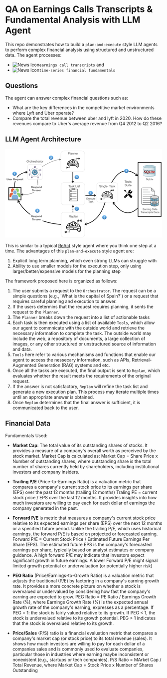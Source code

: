 # QA on Earnings Calls Transcripts & Fundamental Analysis with LLM Agent



This repo demonstrates how to build a `plan-and-execute` style LLM agents to perform complex financial analysis using 
structured and unstructured data. The agent processes:

* <img src="https://github.githubassets.com/images/icons/emoji/unicode/1f4dd.png?v8" alt="News Icon" width="20">`earnings call transcripts` and 
* <img src="https://github.githubassets.com/images/icons/emoji/unicode/1f4ca.png?v8" alt="News Icon" width="20">`time-series financial fundamentals`



## Questions

The agent can answer complex financial questions such as:

* What are the key differences in the competitive market environments where Lyft and Uber operate?
* Compare the total revenue between uber and lyft in 2020. How do these revenues compare to Uber's average revenue from Q4 2012 to
  Q2 2016?



## LLM Agent Architecture

![Logo](notebooks/images/structured_unstructured.png)

This is similar to a typical [ReAct](https://arxiv.org/abs/2210.03629) style agent where you think one step at a time. The advantages of this `plan-and-execute`
style agent are:


1. Explicit long term planning, which even strong LLMs can struggle with
2. Ability to use smaller models for the execution step, only using larger/better/expensive models for the planning step





The framework proposed here is organized as follows:

1. The user submits a request to the `Orchestrator`. The request can be a simple questions (e.g., 'What is the capital of Spain?') or a request that requires careful planning and execution to answer.
2. If the users determins that the request requires planning, it sents the request to the `Planner`.
3. The `Planner` breaks down the request into a list of actionable tasks
4. Each task is then executed using a list of available `Tools`, which allow our agent to commnicate with the outside world and retrieve the necessary information to complete the task. The outside world may include the web, a repository of documents, a large collection of images, or any other structured or unstructured source of information and data.
5. `Tools` here refer to various mechanisms and functions that enable our agent to access the nessecary information, such as APIs, Retrieval-Augmented Generation (RAG) systems and etc.
6. Once all the tasks are executed, the final output is sent to `Replan`, which evaluates whether the result meets the requirements of the original request.
7. If the answer is not satisfactory, `Replan` will refine the task list and generate a new execution plan. This process may iterate multiple times until an appropriate answer is obtained.
8. Once `Replan` determines that the final answer is sufficient, it is communicated back to the user.

## Financial Data

Fundamentals Used:

* **Market Cap**: The total value of its outstanding shares of stocks. 
  It provides a measure of a company's overall worth as perceived by the stock market. Market Cap is calculated as: Market Cap = Share Price x Number of outstanding shares, where outstanding share is the total number of shares currently held by shareholders, including institutional investors and company insiders.

* **Trailing P/E** (Price-to-Earnings Ratio) is a valuation metric that compares a company's current stock price to its earnings per share (EPS) over the past 12 months (trailing 12 months) Traling PE = current stock price / EPS over the last 12 months. It provides insights into how much investors are willing to pay each for each dollar of earnings the company generated in the past.

* **Forward P/E** is metric that measures a company's current stock price relative to its expected earnings per share (EPS) over the next 12 months or a specified future period. Unlike the trailing P/E, which uses historical earnings, the forward P/E is based on projected or forecasted earning. Forward P/E = Current Stock Price / Estimated Future Earnings Per Share (EPS). The estimated future EPS is the company's forecasted earnings per share, typically based on analyst estimates or company guidance. A high forward P/E may indicate that investors expect significant growth in future earnings. A lower Forward P/E might signal limited growth potential or undervaluation (or potentially higher risk)

* **PEG Ratio** (Price/Earnings-to-Growth Ratio) is a valuation metric that adjusts the traditional (P/E) by factoring in a company's earning growth rate. It provides a more concrete picture on whether a stock is overvalued or undervalued by considering how fast the company's earning are expected to grow. PEG Ratio = PE Ratio / Earnings Growth Rate (%), where Earnings Growth Rate (%) is the expected annual growth rate of the company's earning, expresses as a percentage. If PEG = 1: the stock is fairly valued relative to its growth. If PEG < 1, the stock is undervalued relative to its growth potential. PEG > 1 indicates that the stock is overvalued relative to its growth.

* **Price/Sales** (P/S) ratio is a financial evaluation metric that compares a company's market cap (or stock price) to its total revenue (sales). It shows how much investors are willing to pay for each dollar of a companies sales and is commonly used to evaluate companies, particular those in industries where earning maybe inconsistent or nonexistent (e.g., startups or tech companies). P/S Ratio = MArket Cap / Total Revenue, where Market Cap = Stock Price x Number of Shares Outstanding